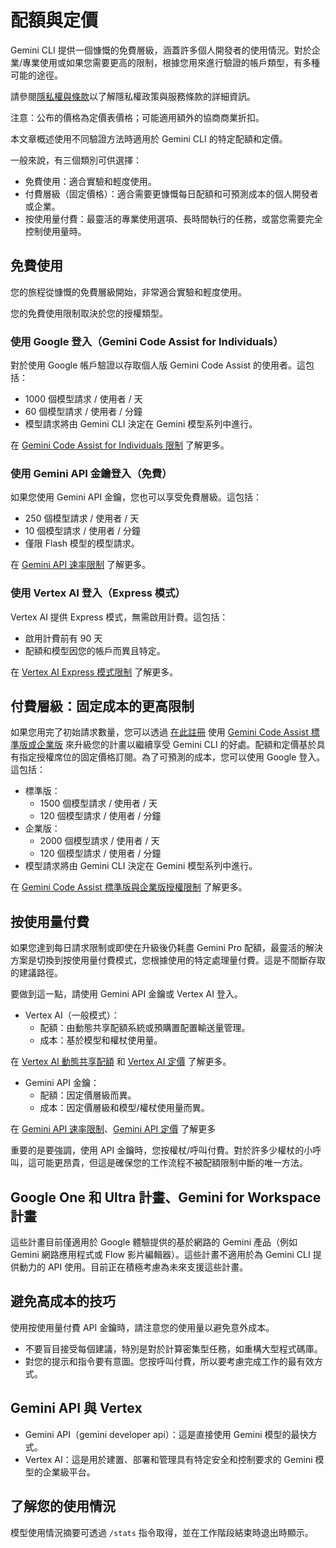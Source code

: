 # 配額與定價

Gemini CLI 提供一個慷慨的免費層級，涵蓋許多個人開發者的使用情況。對於企業/專業使用或如果您需要更高的限制，根據您用來進行驗證的帳戶類型，有多種可能的途徑。

請參閱[隱私權與條款](./tos-privacy.md)以了解隱私權政策與服務條款的詳細資訊。

注意：公布的價格為定價表價格；可能適用額外的協商商業折扣。

本文章概述使用不同驗證方法時適用於 Gemini CLI 的特定配額和定價。

一般來說，有三個類別可供選擇：

- 免費使用：適合實驗和輕度使用。
- 付費層級（固定價格）：適合需要更慷慨每日配額和可預測成本的個人開發者或企業。
- 按使用量付費：最靈活的專業使用選項、長時間執行的任務，或當您需要完全控制使用量時。

## 免費使用

您的旅程從慷慨的免費層級開始，非常適合實驗和輕度使用。

您的免費使用限制取決於您的授權類型。

### 使用 Google 登入（Gemini Code Assist for Individuals）

對於使用 Google 帳戶驗證以存取個人版 Gemini Code Assist 的使用者。這包括：

- 1000 個模型請求 / 使用者 / 天
- 60 個模型請求 / 使用者 / 分鐘
- 模型請求將由 Gemini CLI 決定在 Gemini 模型系列中進行。

在 [Gemini Code Assist for Individuals 限制](https://developers.google.com/gemini-code-assist/resources/quotas#quotas-for-agent-mode-gemini-cli) 了解更多。

### 使用 Gemini API 金鑰登入（免費）

如果您使用 Gemini API 金鑰，您也可以享受免費層級。這包括：

- 250 個模型請求 / 使用者 / 天
- 10 個模型請求 / 使用者 / 分鐘
- 僅限 Flash 模型的模型請求。

在 [Gemini API 速率限制](https://ai.google.dev/gemini-api/docs/rate-limits) 了解更多。

### 使用 Vertex AI 登入（Express 模式）

Vertex AI 提供 Express 模式，無需啟用計費。這包括：

- 啟用計費前有 90 天
- 配額和模型因您的帳戶而異且特定。

在 [Vertex AI Express 模式限制](https://cloud.google.com/vertex-ai/generative-ai/docs/start/express-mode/overview#quotas) 了解更多。

## 付費層級：固定成本的更高限制

如果您用完了初始請求數量，您可以透過 [在此註冊](https://goo.gle/set-up-gemini-code-assist) 使用 [Gemini Code Assist 標準版或企業版](https://cloud.google.com/products/gemini/pricing) 來升級您的計畫以繼續享受 Gemini CLI 的好處。配額和定價基於具有指定授權席位的固定價格訂閱。為了可預測的成本，您可以使用 Google 登入。這包括：

- 標準版：
  - 1500 個模型請求 / 使用者 / 天
  - 120 個模型請求 / 使用者 / 分鐘
- 企業版：
  - 2000 個模型請求 / 使用者 / 天
  - 120 個模型請求 / 使用者 / 分鐘
- 模型請求將由 Gemini CLI 決定在 Gemini 模型系列中進行。

在 [Gemini Code Assist 標準版與企業版授權限制](https://developers.google.com/gemini-code-assist/resources/quotas#quotas-for-agent-mode-gemini-cli) 了解更多。

## 按使用量付費

如果您達到每日請求限制或即使在升級後仍耗盡 Gemini Pro 配額，最靈活的解決方案是切換到按使用量付費模式，您根據使用的特定處理量付費。這是不間斷存取的建議路徑。

要做到這一點，請使用 Gemini API 金鑰或 Vertex AI 登入。

- Vertex AI（一般模式）：
  - 配額：由動態共享配額系統或預購置配置輸送量管理。
  - 成本：基於模型和權杖使用量。

在 [Vertex AI 動態共享配額](https://cloud.google.com/vertex-ai/generative-ai/docs/resources/dynamic-shared-quota) 和 [Vertex AI 定價](https://cloud.google.com/vertex-ai/pricing) 了解更多。

- Gemini API 金鑰：
  - 配額：因定價層級而異。
  - 成本：因定價層級和模型/權杖使用量而異。

在 [Gemini API 速率限制](https://ai.google.dev/gemini-api/docs/rate-limits)、[Gemini API 定價](https://ai.google.dev/gemini-api/docs/pricing) 了解更多

重要的是要強調，使用 API 金鑰時，您按權杖/呼叫付費。對於許多少權杖的小呼叫，這可能更昂貴，但這是確保您的工作流程不被配額限制中斷的唯一方法。

## Google One 和 Ultra 計畫、Gemini for Workspace 計畫

這些計畫目前僅適用於 Google 體驗提供的基於網路的 Gemini 產品（例如 Gemini 網路應用程式或 Flow 影片編輯器）。這些計畫不適用於為 Gemini CLI 提供動力的 API 使用。目前正在積極考慮為未來支援這些計畫。

## 避免高成本的技巧

使用按使用量付費 API 金鑰時，請注意您的使用量以避免意外成本。

- 不要盲目接受每個建議，特別是對於計算密集型任務，如重構大型程式碼庫。
- 對您的提示和指令要有意圖。您按呼叫付費，所以要考慮完成工作的最有效方式。

## Gemini API 與 Vertex

- Gemini API（gemini developer api）：這是直接使用 Gemini 模型的最快方式。
- Vertex AI：這是用於建置、部署和管理具有特定安全和控制要求的 Gemini 模型的企業級平台。

## 了解您的使用情況

模型使用情況摘要可透過 `/stats` 指令取得，並在工作階段結束時退出時顯示。
